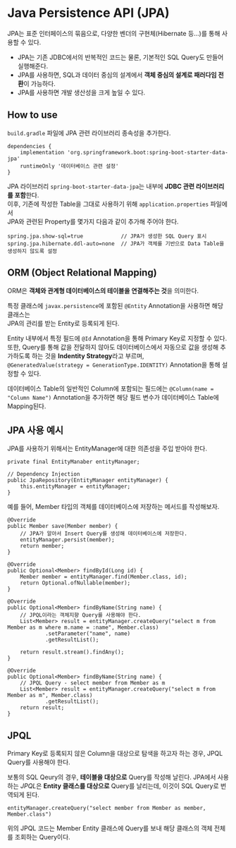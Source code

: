 # Java Persistence API (JPA)

JPA는 표준 인터페이스의 묶음으로, 다양한 벤더의 구현체(Hibernate 등...)를 통해 사용할 수 있다. 

- JPA는 기존 JDBC에서의 반복적인 코드는 물론, 기본적인 SQL Query도 만들어 실행해준다.  
- JPA를 사용하면, SQL과 데이터 중심의 설계에서 **객체 중심의 설계로 패러다임 전환**이 가능하다.  
- JPA를 사용하면 개발 생산성을 크게 높일 수 있다.  

## How to use

`build.gradle` 파일에 JPA 관련 라이브러리 종속성을 추가한다.  

```
dependencies {
    implementation 'org.springframework.boot:spring-boot-starter-data-jpa'
    runtimeOnly '데이터베이스 관련 설정'
}
```

JPA 라이브러리 `spring-boot-starter-data-jpa`는 내부에 **JDBC 관련 라이브러리를 포함**한다.  
이후, 기존에 작성한 Table을 그대로 사용하기 위해 `application.properties` 파일에서  
JPA와 관련된 Property를 몇가지 다음과 같이 추가해 주어야 한다.

```
spring.jpa.show-sql=true            // JPA가 생성한 SQL Query 표시
spring.jpa.hibernate.ddl-auto=none  // JPA가 객체를 기반으로 Data Table을 생성하지 않도록 설정
```

## ORM (Object Relational Mapping)

ORM은 **객체와 관계형 데이터베이스의 테이블을 연결해주는 것**을 의미한다.  

특정 클래스에 `javax.persistence`에 포함된 `@Entity` Annotation을 사용하면 해당 클래스는  
JPA의 관리를 받는 Entity로 등록되게 된다.

Entity 내부에서 특정 필드에 `@Id` Annotation을 통해 Primary Key로 지정할 수 있다.
또한, Query를 통해 값을 전달하지 않아도 데이터베이스에서 자동으로 값을 생성해 추가하도록 하는 것을 **Indentity Strategy**라고 부르며,  
`@GeneratedValue(strategy = GenerationType.IDENTITY)` Annotation을 통해 설정할 수 있다.

데이터베이스 Table의 일반적인 Column에 포함되는 필드에는 `@Column(name = "Column Name")` Annotation을 추가하면 
해당 필드 변수가 데이터베이스 Table에 Mapping된다.

## JPA 사용 예시

JPA를 사용하기 위해서는 EntityManager에 대한 의존성을 주입 받아야 한다.

```
private final EntityManaber entityManager;

// Dependency Injection
public JpaRepository(EntityManager entityManager) {
    this.entityManager = entityManager;
}
```

예를 들어, Member 타입의 객체를 데이터베이스에 저장하는 메서드를 작성해보자.

```
@Override
public Member save(Member member) {
    // JPA가 알아서 Insert Query를 생성해 데이터베이스에 저장한다.
    entityManager.persist(member);  
    return member;
}

@Override
public Optional<Member> findById(Long id) {
    Member member = entityManager.find(Member.class, id);
    return Optional.ofNullable(member);
}

@Override
public Optional<Member> findByName(String name) {
    // JPQL이라는 객체지향 Query를 사용해야 한다.
    List<Member> result = entityManager.createQuery("select m from Member as m where m.name = :name", Member.class)
            .setParameter("name", name)
            .getResultList();

    return result.stream().findAny();
}

@Override
public Optional<Member> findByName(String name) {
    // JPQL Query - select member from Member as m
    List<Member> result = entityManager.createQuery("select m from Member as m", Member.class)
            .getResultList();    
    return result;
}
```

## JPQL

Primary Key로 등록되지 않은 Column을 대상으로 탐색을 하고자 하는 경우, JPQL Query를 사용해야 한다.  

보통의 SQL Qeury의 경우, **테이블을 대상으로** Query를 작성해 날린다.
JPA에서 사용하는 *JPQL*은 **Entity 클래스를 대상으로** Query를 날리는데, 이것이 SQL Query로 번역되게 된다.

```
entityManager.createQuery("select member from Member as member, Member.class")
```

위의 JPQL 코드는 Member Entity 클래스에 Query를 보내 해당 클래스의 객체 전체를 조회하는 Query이다.  
